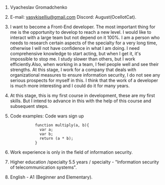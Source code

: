 1. Vyacheslav Gromadchenko
2. E-mail: vasykiselliu@gmail.com Discord: August(OcellotCat).
3. I want to become a Front-End developer. The most important thing for me is the opportunity to develop to reach a new level. I would like to interact
with a large team but not depend on it 100%. I am a person who needs to research certain aspects of the specialty for a very long time, otherwise I will not
have confidence in what I am doing. I need comprehensive knowledge to start acting, but when I get it, it's impossible to stop me.
I study slower than others, but I work efficiently.Also, when working in a team, I feel people well and see their strengths.
At this stage, I work for a company that deals with organizational measures to ensure information security, I do not see
any serious prospects for myself in this. I think that the work of a developer is much more interesting and I could do it for many years. 
4. At this stage, this is my first course in development, these are my first skills. But I intend to advance in this with the help of this course and subsequent steps.
5. Code examples: Code wars sign up
 
                  function multiply(a, b){
                    var a;
                    var b;
                    return (a * b);
                  }

6. Work experience is only in the field of information security.
7. Higher education /specialty 5.5 years / specialty - "Information security of telecommunication systems".
8. English - A1 (Beginner and Elementary).
